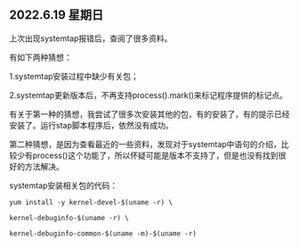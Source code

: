 ## 2022.6.19 星期日

上次出现systemtap报错后，查阅了很多资料。

有如下两种猜想：

1.systemtap安装过程中缺少有关包；

2.systemtap更新版本后，不再支持process().mark()来标记程序提供的标记点。

有关于第一种的猜想，我尝试了很多次安装其他的包，有的安装了，有的提示已经安装了。运行stap脚本程序后，依然没有成功。

第二种猜想，是因为查看最近的一些资料，发现对于systemtap中语句的介绍，比较少有process()这个功能了，所以怀疑可能是版本不支持了，但是也没有找到很好的方法解决。



systemtap安装相关包的代码：

```
yum install -y kernel-devel-$(uname -r) \

kernel-debuginfo-$(uname -r) \

kernel-debuginfo-common-$(uname -m)-$(uname -r)

```
